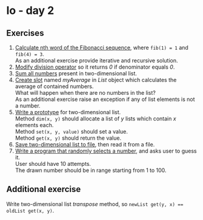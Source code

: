 # Io - day 2

## Exercises
1. [Calculate nth word of the Fibonacci sequence](./fibonacci.io), where ```fib(1) = 1``` and ```fib(4) = 3```.\
   As an additional exercise provide iterative and recursive solution.
2. [Modify division operator](./operator.io) so it returns *0* if denominator equals *0*.
3. [Sum all numbers](./sum.io) present in two-dimensional list.
4. [Create slot](./average.io) named *myAverage* in *List* object which calculates the average of contained numbers.\
   What will happen when there are no numbers in the list?\
   As an additional exercise raise an exception if any of list elements is not a number.
5. [Write a prototype](./list.io) for two-dimensional list.\
   Method ```dim(x, y)``` should allocate a list of *y* lists which contain *x* elements each.\
   Method ```set(x, y, value)``` should set a value.\
   Method ```get(x, y)``` should return the value.
6. [Save two-dimensional list to file](./), then read it from a file.
7. [Write a program that randomly selects a number](./), and asks user to guess it.\
   User should have 10 attempts.\
   The drawn number should be in range starting from 1 to 100.

## Additional exercise
Write two-dimensional list *transpose* method, so ```newList get(y, x) == oldList get(x, y)```.